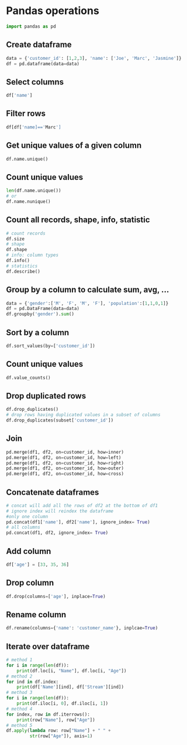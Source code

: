 # Pandas operations

``` python
import pandas as pd
``` 
## Create dataframe

``` python
data = {'customer_id': [1,2,3], 'name': ['Joe', 'Marc', 'Jasmine']}
df = pd.dataframe(data=data)
``` 
## Select columns
``` python
df['name']
``` 
## Filter rows
``` python
df[df['name]=='Marc']
``` 
## Get unique values of a given column
``` python
df.name.unique()
```
## Count unique values
``` python
len(df.name.unique())
# or
df.name.nunique()
```
## Count all records, shape, info, statistic
``` python
# count records
df.size
# shape
df.shape
# info: column types
df.info()
# statistics
df.describe()
```
## Group by a column to calculate sum, avg, ...
``` python
data = {'gender':['M', 'F', 'M', 'F'], 'population':[1,1,0,1]}
df = pd.DataFrame(data=data)
df.groupby('gender').sum()
```
## Sort by a column 
``` python
df.sort_values(by=['customer_id'])
```
## Count unique values
``` python
df.value_counts()
```
## Drop duplicated rows
``` python
df.drop_duplicates()
# drop rows having duplicated values in a subset of columns
df.drop_duplicates(subset['customer_id'])
```
## Join
``` python
pd.merge(df1, df2, on=customer_id, how=inner)
pd.merge(df1, df2, on=customer_id, how=left)
pd.merge(df1, df2, on=customer_id, how=right)
pd.merge(df1, df2, on=customer_id, how=outer)
pd.merge(df1, df2, on=customer_id, how=cross)
```
## Concatenate dataframes
``` python
# concat will add all the rows of df2 at the bottom of df1
# ignore index will reindex the dataframe
#only one column 
pd.concat(df1['name'], df2['name'], ignore_index= True)
# all columns
pd.concat(df1, df2, ignore_index= True)
```
## Add column
``` python
df['age'] = [33, 35, 36]
```
## Drop column
``` python
df.drop(columns=['age'], inplace=True)
```
## Rename column
``` python
df.rename(columns={'name': 'customer_name'}, inplcae=True)
```
## Iterate over dataframe
``` python
# method 1
for i in range(len(df)):
    print(df.loc[i, "Name"], df.loc[i, "Age"])
# method 2
for ind in df.index:
    print(df['Name'][ind], df['Stream'][ind])
# method 3
for i in range(len(df)):
    print(df.iloc[i, 0], df.iloc[i, 1])
# method 4
for index, row in df.iterrows():
    print(row["Name"], row["Age"])    
# method 5
df.apply(lambda row: row["Name"] + " " +
         str(row["Age"]), axis=1)
```








